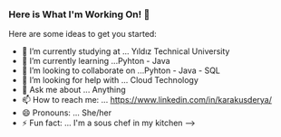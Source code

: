 ### Here is What I'm Working On! 👋



Here are some ideas to get you started:

- 🔭 I’m currently studying at ... Yıldız Technical University
- 🌱 I’m currently learning ...Pyhton - Java
- 👯 I’m looking to collaborate on ...Pyhton - Java - SQL
- 🤔 I’m looking for help with ... Cloud Technology 
- 💬 Ask me about ... Anything 
- 📫 How to reach me: ... https://www.linkedin.com/in/karakusderya/
- 😄 Pronouns: ... She/her
- ⚡ Fun fact: ... I'm a sous chef in my kitchen 
-->
